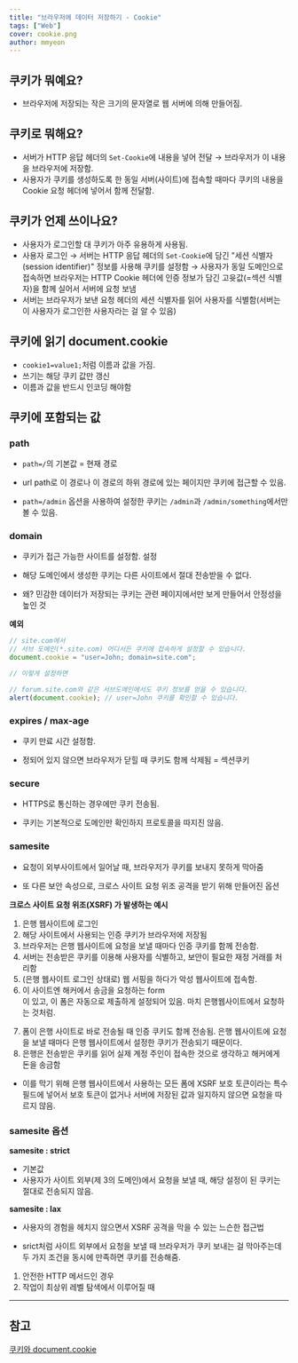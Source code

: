 ```yaml
---
title: "브라우저에 데이터 저장하기 - Cookie"
tags: ["Web"]
cover: cookie.png
author: mmyeon
---
```


## 쿠키가 뭐예요?

- 브라우저에 저장되는 작은 크기의 문자열로 웹 서버에 의해 만들어짐.

## 쿠키로 뭐해요?

- 서버가 HTTP 응답 헤더의 `Set-Cookie`에 내용을 넣어 전달 → 브라우저가 이 내용을 브라우저에 저장함.
- 사용자가 쿠키를 생성하도록 한 동일 서버(사이트)에 접속할 때마다 쿠키의 내용을 Cookie 요청 헤더에 넣어서 함께 전달함.

## 쿠키가 언제 쓰이나요?

- 사용자가 로그인할 대 쿠키가 아주 유용하게 사용됨.
- 사용자 로그인 → 서버는 HTTP 응답 헤더의 `Set-Cookie`에 담긴 "세션 식별자(session identifier)" 정보를 사용해 쿠키를 설정함 → 사용자가 동일 도메인으로 접속하면 브라우저는 HTTP Cookie 헤더에 인증 정보가 담긴 고윳값(=섹션 식별자)을 함께 실어서 서버에 요청 보냄
- 서버는 브라우저가 보낸 요청 헤더의 세션 식별자를 읽어 사용자를 식별함(서버는 이 사용자가 로그인한 사용자라는 걸 알 수 있음)

## 쿠키에 읽기 document.cookie

- `cookie1=value1;`처럼 이름과 값을 가짐.
- 쓰기는 해당 쿠키 값만 갱신
- 이름과 값을 반드시 인코딩 해야함

## 쿠키에 포함되는 값

### path

- `path=/`의 기본값 = 현재 경로

- url path로 이 경로나 이 경로의 하위 경로에 있는 페이지만 쿠키에 접근할 수 있음.

- `path=/admin` 옵션을 사용하여 설정한 쿠키는 `/admin`과 `/admin/something`에서만 볼 수 있음.

### domain

- 쿠키가 접근 가능한 사이트를 설정함. 설정

- 해당 도메인에서 생성한 쿠키는 다른 사이트에서 절대 전송받을 수 없다.

- 왜? 민감한 데이터가 저장되는 쿠키는 관련 페이지에서만 보게 만들어서 안정성을 높인 것

<b>예외</b>

```jsx
// site.com에서
// 서브 도메인(*.site.com) 어디서든 쿠키에 접속하게 설정할 수 있습니다.
document.cookie = "user=John; domain=site.com";

// 이렇게 설정하면

// forum.site.com와 같은 서브도메인에서도 쿠키 정보를 얻을 수 있습니다.
alert(document.cookie); // user=John 쿠키를 확인할 수 있습니다.
```

### expires / max-age

- 쿠키 만료 시간 설정함.

- 정되어 있지 않으면 브라우저가 닫힐 때 쿠키도 함께 삭제됨 = 섹션쿠키

### secure

- HTTPS로 통신하는 경우에만 쿠키 전송됨.

- 쿠키는 기본적으로 도메인만 확인하지 프로토콜을 따지진 않음.

### samesite

- 요청이 외부사이트에서 일어날 때, 브라우저가 쿠키를 보내지 못하게 막아줌

- 또 다른 보안 속성으로, 크로스 사이트 요청 위조 공격을 받기 위해 만들어진 옵션

<b>크로스 사이트 요청 위조(XSRF) 가 발생하는 예시</b>

1. 은행 웹사이트에 로그인
2. 해당 사이트에서 사용되는 인증 쿠키가 브라우저에 저장됨
3. 브라우저는 은행 웹사이트에 요청을 보낼 때마다 인증 쿠키를 함께 전송함.
4. 서버는 전송받은 쿠키를 이용해 사용자를 식별하고, 보안이 필요한 재정 거래를 처리함
5. (은행 웹사이트 로그인 상태로) 웹 서핑을 하다가 악성 웹사이트에 접속함.
6. 이 사이트엔 해커에서 송금을 요청하는 form<form action="https://bank.com/pay">이 있고, 이 폼은 자동으로 제출하게 설정되어 있음. 마치 은행웹사이트에서 요청하는 것처럼.
7. 폼이 은행 사이트로 바로 전송될 때 인증 쿠키도 함께 전송됨. 은행 웹사이트에 요청을 보낼 때마다 은행 웹사이트에서 설정한 쿠키가 전송되기 때문이다.
8. 은행은 전송받은 쿠키를 읽어 실제 계정 주인이 접속한 것으로 생각하고 해커에게 돈을 송금함

- 이를 막기 위해 은행 웹사이트에서 사용하는 모든 폼에 XSRF 보호 토큰이라는 특수 필드에 넣어서 보호 토큰이 없거나 서버에 저장된 값과 일지하지 않으면 요청을 따르지 않음.

### samesite 옵션

<b> samesite : strict</b>

- 기본값
- 사용자가 사이트 외부(제 3의 도메인)에서 요청을 보낼 때, 해당 설정이 된 쿠키는 절대로 전송되지 않음.

<b>samesite : lax</b>

- 사용자의 경험을 헤치지 않으면서 XSRF 공격을 막을 수 있는 느슨한 접근법

- srict처럼 사이트 외부에서 요청을 보낼 때 브라우저가 쿠키 보내는 걸 막아주는데 두 가지 조건을 동시에 만족하면 쿠키를 전송해줌.

1. 안전한 HTTP 메서드인 경우
2. 작업이 최상위 레벨 탐색에서 이루어질 때

---

## 참고

[쿠키와 document.cookie](https://ko.javascript.info/cookie)
